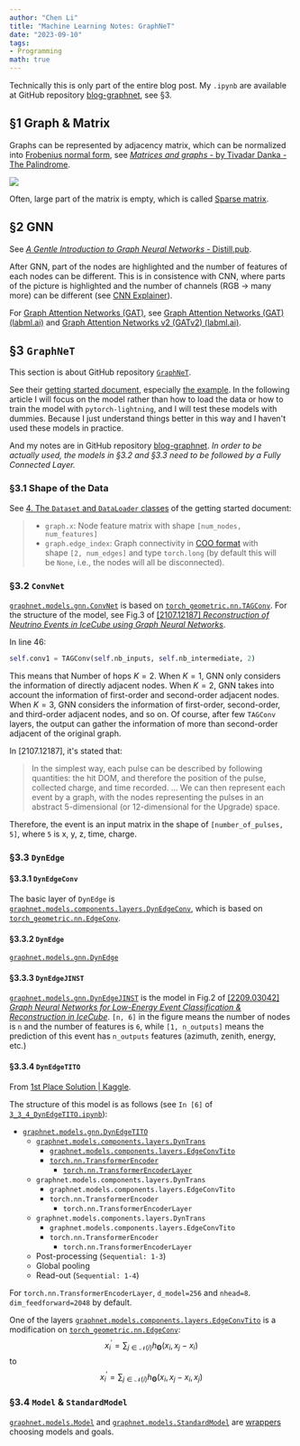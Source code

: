 ```yaml
---
author: "Chen Li"
title: "Machine Learning Notes: GraphNeT"
date: "2023-09-10"
tags: 
- Programming
math: true
---
```


Technically this is only part of the entire blog post. My `.ipynb` are available at GitHub repository [blog-graphnet](https://github.com/ChenLi2049/blog-graphnet), see §3.

## §1 Graph & Matrix

Graphs can be represented by adjacency matrix, which can be normalized into [Frobenius normal form](https://en.wikipedia.org/wiki/Frobenius_normal_form), see [_Matrices and graphs_ - by Tivadar Danka - The Palindrome](https://thepalindrome.org/p/matrices-and-graphs).

![](https://substackcdn.com/image/fetch/w_1456,c_limit,f_webp,q_auto:good,fl_progressive:steep/https%3A%2F%2Fsubstack-post-media.s3.amazonaws.com%2Fpublic%2Fimages%2F485ec4b4-6869-43bb-b17c-e2151a428dbe_1920x1080.png)

Often, large part of the matrix is empty, which is called [Sparse matrix](https://en.wikipedia.org/wiki/Sparse_matrix).

## §2 GNN

See [_A Gentle Introduction to Graph Neural Networks_ - Distill.pub](https://distill.pub/2021/gnn-intro/).

After GNN, part of the nodes are highlighted and the number of features of each nodes can be different. This is in consistence with CNN, where parts of the picture is highlighted and the number of channels (RGB $\rightarrow$ many more) can be different (see [CNN Explainer](https://poloclub.github.io/cnn-explainer/)).

For [Graph Attention Networks (GAT)](https://arxiv.org/abs/1710.10903), see [Graph Attention Networks (GAT) (labml.ai)](https://nn.labml.ai/graphs/gat/index.html) and [Graph Attention Networks v2 (GATv2) (labml.ai)](https://nn.labml.ai/graphs/gatv2/index.html).

## §3 `GraphNeT`

This section is about GitHub repository [`GraphNeT`](https://github.com/graphnet-team/graphnet).

See their [getting started document](https://github.com/graphnet-team/graphnet/blob/main/GETTING_STARTED.md), especially [the example](https://github.com/graphnet-team/graphnet/blob/main/GETTING_STARTED.md#example-energy-reconstruction-using-modelconfig). In the following article I will focus on the model rather than how to load the data or how to train the model with `pytorch-lightning`, and I will test these models with dummies. Because I just understand things better in this way and I haven't used these models in practice.

And my notes are in GitHub repository [blog-graphnet](https://github.com/ChenLi2049/blog-graphnet). _In order to be actually used, the models in §3.2 and §3.3 need to be followed by a Fully Connected Layer._

### §3.1 Shape of the Data

See [4. The `Dataset` and `DataLoader` classes](https://github.com/graphnet-team/graphnet/blob/main/GETTING_STARTED.md#4-the-dataset-and-dataloader-classes) of the getting started document:

>- `graph.x`: Node feature matrix with shape `[num_nodes, num_features]`  
>- `graph.edge_index`: Graph connectivity in [COO format](https://pytorch.org/docs/stable/sparse.html#sparse-coo-docs) with shape `[2, num_edges]` and type `torch.long` (by default this will be `None`, i.e., the nodes will all be disconnected).

### §3.2 `ConvNet`

[`graphnet.models.gnn.ConvNet`](https://github.com/graphnet-team/graphnet/blob/main/src/graphnet/models/gnn/convnet.py) is based on [`torch_geometric.nn.TAGConv`](https://pytorch-geometric.readthedocs.io/en/latest/generated/torch_geometric.nn.conv.TAGConv.html). For the structure of the model, see Fig.3 of [[2107.12187] _Reconstruction of Neutrino Events in IceCube using Graph Neural Networks_](https://arxiv.org/abs/2107.12187).

In line 46:
```python
self.conv1 = TAGConv(self.nb_inputs, self.nb_intermediate, 2)
```
This means that Number of hops $K=2$. When $K=1$, GNN only considers the information of directly adjacent nodes. When $K=2$, GNN takes into account the information of first-order and second-order adjacent nodes. When $K=3$, GNN considers the information of first-order, second-order, and third-order adjacent nodes, and so on. Of course, after few `TAGConv` layers, the output can gather the information of more than second-order adjacent of the original graph.

In [2107.12187], it's stated that:

>In the simplest way, each pulse can be described by following quantities: the hit DOM, and therefore the position of the pulse, collected charge, and time recorded. ... We can then represent each event by a graph, with the nodes representing the pulses in an abstract 5-dimensional (or 12-dimensional for the Upgrade) space.

Therefore, the event is an input matrix in the shape of `[number_of_pulses, 5]`, where `5` is x, y, z, time, charge.

### §3.3 `DynEdge`

#### §3.3.1 `DynEdgeConv`

The basic layer of `DynEdge` is [`graphnet.models.components.layers.DynEdgeConv`](https://github.com/graphnet-team/graphnet/blob/main/src/graphnet/models/components/layers.py), which is based on [`torch_geometric.nn.EdgeConv`](https://pytorch-geometric.readthedocs.io/en/latest/generated/torch_geometric.nn.conv.EdgeConv.html).

#### §3.3.2 `DynEdge`

[`graphnet.models.gnn.DynEdge`](https://github.com/graphnet-team/graphnet/blob/main/src/graphnet/models/gnn/dynedge.py)

#### §3.3.3 `DynEdgeJINST`

[`graphnet.models.gnn.DynEdgeJINST`](https://github.com/graphnet-team/graphnet/blob/main/src/graphnet/models/gnn/dynedge_jinst.py) is the model in Fig.2 of [[2209.03042] _Graph Neural Networks for Low-Energy Event Classification & Reconstruction in IceCube_](https://arxiv.org/abs/2209.03042). `[n, 6]` in the figure means the number of nodes is `n` and the number of features is `6`, while `[1, n_outputs]` means the prediction of this event has `n_outputs` features (azimuth, zenith, energy, etc.)

#### §3.3.4 `DynEdgeTITO`

From [1st Place Solution | Kaggle](https://www.kaggle.com/competitions/icecube-neutrinos-in-deep-ice/discussion/402976).

The structure of this model is as follows (see `In [6]` of [`3_3_4_DynEdgeTITO.ipynb`](https://github.com/ChenLi2049/blog-graphnet/blob/main/3_3_4_DynEdgeTITO.ipynb)):
- [`graphnet.models.gnn.DynEdgeTITO`](https://github.com/graphnet-team/graphnet/blob/main/src/graphnet/models/gnn/dynedge_kaggle_tito.py)
    - [`graphnet.models.components.layers.DynTrans`](https://github.com/graphnet-team/graphnet/blob/main/src/graphnet/models/components/layers.py#L115)
        - [`graphnet.models.components.layers.EdgeConvTito`](https://github.com/graphnet-team/graphnet/blob/main/src/graphnet/models/components/layers.py#L70)
        - [`torch.nn.TransformerEncoder`](https://pytorch.org/docs/stable/generated/torch.nn.TransformerEncoder.html)
            - [`torch.nn.TransformerEncoderLayer`](https://pytorch.org/docs/stable/generated/torch.nn.TransformerEncoderLayer.html)
    - `graphnet.models.components.layers.DynTrans`
        - `graphnet.models.components.layers.EdgeConvTito`
        - `torch.nn.TransformerEncoder`
            - `torch.nn.TransformerEncoderLayer`
    - `graphnet.models.components.layers.DynTrans`
        - `graphnet.models.components.layers.EdgeConvTito`
        - `torch.nn.TransformerEncoder`
            - `torch.nn.TransformerEncoderLayer`
    - Post-processing (`Sequential: 1-3`)
    - Global pooling
    - Read-out (`Sequential: 1-4`)

For `torch.nn.TransformerEncoderLayer`, `d_model=256` and `nhead=8`. `dim_feedforward=2048` by default.

One of the layers [`graphnet.models.components.layers.EdgeConvTito`](https://github.com/graphnet-team/graphnet/blob/main/src/graphnet/models/components/layers.py#L70) is a modification on [`torch_geometric.nn.EdgeConv`](https://pytorch-geometric.readthedocs.io/en/latest/generated/torch_geometric.nn.conv.EdgeConv.html): $$x_i^{\prime} = \sum_{j \in \mathcal{N}(i)} h_{\mathbf{\Theta}}(x_i , x_j - x_i)$$ to $$x_i^{\prime} = \sum_{j \in \mathcal{N}(i)} h_{\mathbf{\Theta}}(x_i , x_j - x_i , x_j)$$

### §3.4 `Model` & `StandardModel`

[`graphnet.models.Model`](https://github.com/graphnet-team/graphnet/blob/main/src/graphnet/models/model.py) and [`graphnet.models.StandardModel`](https://github.com/graphnet-team/graphnet/blob/main/src/graphnet/models/standard_model.py) are [wrappers](https://en.wikipedia.org/wiki/Wrapper_function) choosing models and goals.